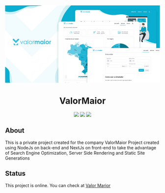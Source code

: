<p align="center">
  <img src="valormaior-screenshot.png" alt="ValorMaior" />
</p>

<div align="center">
  <h1>ValorMaior</h1>
</div>


<div align="center">
  
  [![](https://img.shields.io/badge/React-%2309aee4)](https://github.com/facebook/react) 
  [![](https://img.shields.io/badge/Next-%2309aee4)](https://github.com/vercel/next.js)
  [![](https://img.shields.io/badge/Typecript-%2309aee4)](https://github.com/microsoft/TypeScript)
  
</div>

## About

This is a private project created for the company ValorMaior
Project created using NodeJs on back-end and NextJs on front-end to take the advantage of Search Engine Optimization, Server Side Rendering and Static Site Generations

## Status

This project is online. You can check at [Valor Marior](https://valormaior.com/)
